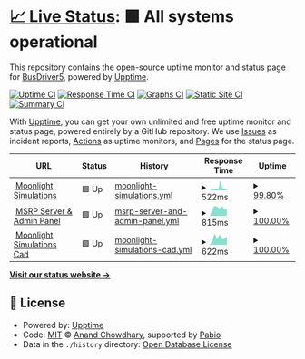 # [📈 Live Status](https://https://github.com/BusDriver5YT/upptime.moonlightsimulations.org): <!--live status--> **🟩 All systems operational**

This repository contains the open-source uptime monitor and status page for [BusDriver5](https://https://github.com/BusDriver5YT/upptime.moonlightsimulations.org), powered by [Upptime](https://github.com/upptime/upptime).

[![Uptime CI](https://github.com/BusDriver5/upptime.moonlightsimulations.org/workflows/Uptime%20CI/badge.svg)](https://github.com/BusDriver5/upptime.moonlightsimulations.org/actions?query=workflow%3A%22Uptime+CI%22)
[![Response Time CI](https://github.com/BusDriver5/upptime.moonlightsimulations.org/workflows/Response%20Time%20CI/badge.svg)](https://github.com/BusDriver5/upptime.moonlightsimulations.org/actions?query=workflow%3A%22Response+Time+CI%22)
[![Graphs CI](https://github.com/BusDriver5/upptime.moonlightsimulations.org/workflows/Graphs%20CI/badge.svg)](https://github.com/BusDriver5/upptime.moonlightsimulations.org/actions?query=workflow%3A%22Graphs+CI%22)
[![Static Site CI](https://github.com/BusDriver5/upptime.moonlightsimulations.org/workflows/Static%20Site%20CI/badge.svg)](https://github.com/BusDriver5/upptime.moonlightsimulations.org/actions?query=workflow%3A%22Static+Site+CI%22)
[![Summary CI](https://github.com/BusDriver5/upptime.moonlightsimulations.org/workflows/Summary%20CI/badge.svg)](https://github.com/BusDriver5/upptime.moonlightsimulations.org/actions?query=workflow%3A%22Summary+CI%22)

With [Upptime](https://upptime.js.org), you can get your own unlimited and free uptime monitor and status page, powered entirely by a GitHub repository. We use [Issues](https://github.com/BusDriver5/upptime.moonlightsimulations.org/issues) as incident reports, [Actions](https://github.com/BusDriver5/upptime.moonlightsimulations.org/actions) as uptime monitors, and [Pages](https://https://github.com/BusDriver5YT/upptime.moonlightsimulations.org) for the status page.

<!--start: status pages-->
<!-- This summary is generated by Upptime (https://github.com/upptime/upptime) -->
<!-- Do not edit this manually, your changes will be overwritten -->
<!-- prettier-ignore -->
| URL | Status | History | Response Time | Uptime |
| --- | ------ | ------- | ------------- | ------ |
| <img alt="" src="https://icons.duckduckgo.com/ip3/www.moonlightsimulations.org.ico" height="13"> [Moonlight Simulations](https://www.moonlightsimulations.org) | 🟩 Up | [moonlight-simulations.yml](https://github.com/BusDriver5YT/upptime.moonlightsimulations.org/commits/HEAD/history/moonlight-simulations.yml) | <details><summary><img alt="Response time graph" src="./graphs/moonlight-simulations/response-time-week.png" height="20"> 522ms</summary><br><a href="https://upptime.moonlightsimulations.org/history/moonlight-simulations"><img alt="Response time 512" src="https://img.shields.io/endpoint?url=https%3A%2F%2Fraw.githubusercontent.com%2FBusDriver5YT%2Fupptime.moonlightsimulations.org%2FHEAD%2Fapi%2Fmoonlight-simulations%2Fresponse-time.json"></a><br><a href="https://upptime.moonlightsimulations.org/history/moonlight-simulations"><img alt="24-hour response time 270" src="https://img.shields.io/endpoint?url=https%3A%2F%2Fraw.githubusercontent.com%2FBusDriver5YT%2Fupptime.moonlightsimulations.org%2FHEAD%2Fapi%2Fmoonlight-simulations%2Fresponse-time-day.json"></a><br><a href="https://upptime.moonlightsimulations.org/history/moonlight-simulations"><img alt="7-day response time 522" src="https://img.shields.io/endpoint?url=https%3A%2F%2Fraw.githubusercontent.com%2FBusDriver5YT%2Fupptime.moonlightsimulations.org%2FHEAD%2Fapi%2Fmoonlight-simulations%2Fresponse-time-week.json"></a><br><a href="https://upptime.moonlightsimulations.org/history/moonlight-simulations"><img alt="30-day response time 494" src="https://img.shields.io/endpoint?url=https%3A%2F%2Fraw.githubusercontent.com%2FBusDriver5YT%2Fupptime.moonlightsimulations.org%2FHEAD%2Fapi%2Fmoonlight-simulations%2Fresponse-time-month.json"></a><br><a href="https://upptime.moonlightsimulations.org/history/moonlight-simulations"><img alt="1-year response time 512" src="https://img.shields.io/endpoint?url=https%3A%2F%2Fraw.githubusercontent.com%2FBusDriver5YT%2Fupptime.moonlightsimulations.org%2FHEAD%2Fapi%2Fmoonlight-simulations%2Fresponse-time-year.json"></a></details> | <details><summary><a href="https://upptime.moonlightsimulations.org/history/moonlight-simulations">99.80%</a></summary><a href="https://upptime.moonlightsimulations.org/history/moonlight-simulations"><img alt="All-time uptime 99.97%" src="https://img.shields.io/endpoint?url=https%3A%2F%2Fraw.githubusercontent.com%2FBusDriver5YT%2Fupptime.moonlightsimulations.org%2FHEAD%2Fapi%2Fmoonlight-simulations%2Fuptime.json"></a><br><a href="https://upptime.moonlightsimulations.org/history/moonlight-simulations"><img alt="24-hour uptime 100.00%" src="https://img.shields.io/endpoint?url=https%3A%2F%2Fraw.githubusercontent.com%2FBusDriver5YT%2Fupptime.moonlightsimulations.org%2FHEAD%2Fapi%2Fmoonlight-simulations%2Fuptime-day.json"></a><br><a href="https://upptime.moonlightsimulations.org/history/moonlight-simulations"><img alt="7-day uptime 99.80%" src="https://img.shields.io/endpoint?url=https%3A%2F%2Fraw.githubusercontent.com%2FBusDriver5YT%2Fupptime.moonlightsimulations.org%2FHEAD%2Fapi%2Fmoonlight-simulations%2Fuptime-week.json"></a><br><a href="https://upptime.moonlightsimulations.org/history/moonlight-simulations"><img alt="30-day uptime 99.95%" src="https://img.shields.io/endpoint?url=https%3A%2F%2Fraw.githubusercontent.com%2FBusDriver5YT%2Fupptime.moonlightsimulations.org%2FHEAD%2Fapi%2Fmoonlight-simulations%2Fuptime-month.json"></a><br><a href="https://upptime.moonlightsimulations.org/history/moonlight-simulations"><img alt="1-year uptime 99.97%" src="https://img.shields.io/endpoint?url=https%3A%2F%2Fraw.githubusercontent.com%2FBusDriver5YT%2Fupptime.moonlightsimulations.org%2FHEAD%2Fapi%2Fmoonlight-simulations%2Fuptime-year.json"></a></details>
| <img alt="" src="https://static.wixstatic.com/media/af0f76_fda78d8d370440ce8320fd7f31936dc4~mv2.png" height="13"> [MSRP Server & Admin Panel](http://roleplay.moonlightsimulations.org:3041) | 🟩 Up | [msrp-server-and-admin-panel.yml](https://github.com/BusDriver5YT/upptime.moonlightsimulations.org/commits/HEAD/history/msrp-server-and-admin-panel.yml) | <details><summary><img alt="Response time graph" src="./graphs/msrp-server-and-admin-panel/response-time-week.png" height="20"> 815ms</summary><br><a href="https://upptime.moonlightsimulations.org/history/msrp-server-and-admin-panel"><img alt="Response time 1667" src="https://img.shields.io/endpoint?url=https%3A%2F%2Fraw.githubusercontent.com%2FBusDriver5YT%2Fupptime.moonlightsimulations.org%2FHEAD%2Fapi%2Fmsrp-server-and-admin-panel%2Fresponse-time.json"></a><br><a href="https://upptime.moonlightsimulations.org/history/msrp-server-and-admin-panel"><img alt="24-hour response time 747" src="https://img.shields.io/endpoint?url=https%3A%2F%2Fraw.githubusercontent.com%2FBusDriver5YT%2Fupptime.moonlightsimulations.org%2FHEAD%2Fapi%2Fmsrp-server-and-admin-panel%2Fresponse-time-day.json"></a><br><a href="https://upptime.moonlightsimulations.org/history/msrp-server-and-admin-panel"><img alt="7-day response time 815" src="https://img.shields.io/endpoint?url=https%3A%2F%2Fraw.githubusercontent.com%2FBusDriver5YT%2Fupptime.moonlightsimulations.org%2FHEAD%2Fapi%2Fmsrp-server-and-admin-panel%2Fresponse-time-week.json"></a><br><a href="https://upptime.moonlightsimulations.org/history/msrp-server-and-admin-panel"><img alt="30-day response time 1766" src="https://img.shields.io/endpoint?url=https%3A%2F%2Fraw.githubusercontent.com%2FBusDriver5YT%2Fupptime.moonlightsimulations.org%2FHEAD%2Fapi%2Fmsrp-server-and-admin-panel%2Fresponse-time-month.json"></a><br><a href="https://upptime.moonlightsimulations.org/history/msrp-server-and-admin-panel"><img alt="1-year response time 1667" src="https://img.shields.io/endpoint?url=https%3A%2F%2Fraw.githubusercontent.com%2FBusDriver5YT%2Fupptime.moonlightsimulations.org%2FHEAD%2Fapi%2Fmsrp-server-and-admin-panel%2Fresponse-time-year.json"></a></details> | <details><summary><a href="https://upptime.moonlightsimulations.org/history/msrp-server-and-admin-panel">100.00%</a></summary><a href="https://upptime.moonlightsimulations.org/history/msrp-server-and-admin-panel"><img alt="All-time uptime 99.35%" src="https://img.shields.io/endpoint?url=https%3A%2F%2Fraw.githubusercontent.com%2FBusDriver5YT%2Fupptime.moonlightsimulations.org%2FHEAD%2Fapi%2Fmsrp-server-and-admin-panel%2Fuptime.json"></a><br><a href="https://upptime.moonlightsimulations.org/history/msrp-server-and-admin-panel"><img alt="24-hour uptime 100.00%" src="https://img.shields.io/endpoint?url=https%3A%2F%2Fraw.githubusercontent.com%2FBusDriver5YT%2Fupptime.moonlightsimulations.org%2FHEAD%2Fapi%2Fmsrp-server-and-admin-panel%2Fuptime-day.json"></a><br><a href="https://upptime.moonlightsimulations.org/history/msrp-server-and-admin-panel"><img alt="7-day uptime 100.00%" src="https://img.shields.io/endpoint?url=https%3A%2F%2Fraw.githubusercontent.com%2FBusDriver5YT%2Fupptime.moonlightsimulations.org%2FHEAD%2Fapi%2Fmsrp-server-and-admin-panel%2Fuptime-week.json"></a><br><a href="https://upptime.moonlightsimulations.org/history/msrp-server-and-admin-panel"><img alt="30-day uptime 99.06%" src="https://img.shields.io/endpoint?url=https%3A%2F%2Fraw.githubusercontent.com%2FBusDriver5YT%2Fupptime.moonlightsimulations.org%2FHEAD%2Fapi%2Fmsrp-server-and-admin-panel%2Fuptime-month.json"></a><br><a href="https://upptime.moonlightsimulations.org/history/msrp-server-and-admin-panel"><img alt="1-year uptime 99.35%" src="https://img.shields.io/endpoint?url=https%3A%2F%2Fraw.githubusercontent.com%2FBusDriver5YT%2Fupptime.moonlightsimulations.org%2FHEAD%2Fapi%2Fmsrp-server-and-admin-panel%2Fuptime-year.json"></a></details>
| <img alt="" src="https://static.wixstatic.com/media/af0f76_fda78d8d370440ce8320fd7f31936dc4~mv2.png" height="13"> [Moonlight Simulations Cad](http://cad.moonlightsimulations.org) | 🟩 Up | [moonlight-simulations-cad.yml](https://github.com/BusDriver5YT/upptime.moonlightsimulations.org/commits/HEAD/history/moonlight-simulations-cad.yml) | <details><summary><img alt="Response time graph" src="./graphs/moonlight-simulations-cad/response-time-week.png" height="20"> 622ms</summary><br><a href="https://upptime.moonlightsimulations.org/history/moonlight-simulations-cad"><img alt="Response time 565" src="https://img.shields.io/endpoint?url=https%3A%2F%2Fraw.githubusercontent.com%2FBusDriver5YT%2Fupptime.moonlightsimulations.org%2FHEAD%2Fapi%2Fmoonlight-simulations-cad%2Fresponse-time.json"></a><br><a href="https://upptime.moonlightsimulations.org/history/moonlight-simulations-cad"><img alt="24-hour response time 728" src="https://img.shields.io/endpoint?url=https%3A%2F%2Fraw.githubusercontent.com%2FBusDriver5YT%2Fupptime.moonlightsimulations.org%2FHEAD%2Fapi%2Fmoonlight-simulations-cad%2Fresponse-time-day.json"></a><br><a href="https://upptime.moonlightsimulations.org/history/moonlight-simulations-cad"><img alt="7-day response time 622" src="https://img.shields.io/endpoint?url=https%3A%2F%2Fraw.githubusercontent.com%2FBusDriver5YT%2Fupptime.moonlightsimulations.org%2FHEAD%2Fapi%2Fmoonlight-simulations-cad%2Fresponse-time-week.json"></a><br><a href="https://upptime.moonlightsimulations.org/history/moonlight-simulations-cad"><img alt="30-day response time 590" src="https://img.shields.io/endpoint?url=https%3A%2F%2Fraw.githubusercontent.com%2FBusDriver5YT%2Fupptime.moonlightsimulations.org%2FHEAD%2Fapi%2Fmoonlight-simulations-cad%2Fresponse-time-month.json"></a><br><a href="https://upptime.moonlightsimulations.org/history/moonlight-simulations-cad"><img alt="1-year response time 565" src="https://img.shields.io/endpoint?url=https%3A%2F%2Fraw.githubusercontent.com%2FBusDriver5YT%2Fupptime.moonlightsimulations.org%2FHEAD%2Fapi%2Fmoonlight-simulations-cad%2Fresponse-time-year.json"></a></details> | <details><summary><a href="https://upptime.moonlightsimulations.org/history/moonlight-simulations-cad">100.00%</a></summary><a href="https://upptime.moonlightsimulations.org/history/moonlight-simulations-cad"><img alt="All-time uptime 99.92%" src="https://img.shields.io/endpoint?url=https%3A%2F%2Fraw.githubusercontent.com%2FBusDriver5YT%2Fupptime.moonlightsimulations.org%2FHEAD%2Fapi%2Fmoonlight-simulations-cad%2Fuptime.json"></a><br><a href="https://upptime.moonlightsimulations.org/history/moonlight-simulations-cad"><img alt="24-hour uptime 100.00%" src="https://img.shields.io/endpoint?url=https%3A%2F%2Fraw.githubusercontent.com%2FBusDriver5YT%2Fupptime.moonlightsimulations.org%2FHEAD%2Fapi%2Fmoonlight-simulations-cad%2Fuptime-day.json"></a><br><a href="https://upptime.moonlightsimulations.org/history/moonlight-simulations-cad"><img alt="7-day uptime 100.00%" src="https://img.shields.io/endpoint?url=https%3A%2F%2Fraw.githubusercontent.com%2FBusDriver5YT%2Fupptime.moonlightsimulations.org%2FHEAD%2Fapi%2Fmoonlight-simulations-cad%2Fuptime-week.json"></a><br><a href="https://upptime.moonlightsimulations.org/history/moonlight-simulations-cad"><img alt="30-day uptime 100.00%" src="https://img.shields.io/endpoint?url=https%3A%2F%2Fraw.githubusercontent.com%2FBusDriver5YT%2Fupptime.moonlightsimulations.org%2FHEAD%2Fapi%2Fmoonlight-simulations-cad%2Fuptime-month.json"></a><br><a href="https://upptime.moonlightsimulations.org/history/moonlight-simulations-cad"><img alt="1-year uptime 99.92%" src="https://img.shields.io/endpoint?url=https%3A%2F%2Fraw.githubusercontent.com%2FBusDriver5YT%2Fupptime.moonlightsimulations.org%2FHEAD%2Fapi%2Fmoonlight-simulations-cad%2Fuptime-year.json"></a></details>

<!--end: status pages-->

[**Visit our status website →**](https://https://github.com/BusDriver5YT/upptime.moonlightsimulations.org)

## 📄 License

- Powered by: [Upptime](https://github.com/upptime/upptime)
- Code: [MIT](./LICENSE) © [Anand Chowdhary](https://anandchowdhary.com), supported by [Pabio](https://pabio.com)
- Data in the `./history` directory: [Open Database License](https://opendatacommons.org/licenses/odbl/1-0/)
